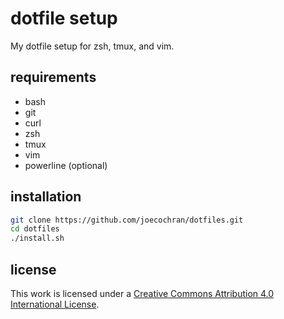 # dotfile setup
My dotfile setup for zsh, tmux, and vim. 

## requirements
* bash
* git
* curl
* zsh
* tmux
* vim
* powerline (optional)

## installation
```bash
git clone https://github.com/joecochran/dotfiles.git
cd dotfiles
./install.sh
```

## license
This work is licensed under a [Creative Commons Attribution 4.0 International License](http://creativecommons.org/licenses/by/4.0/).
